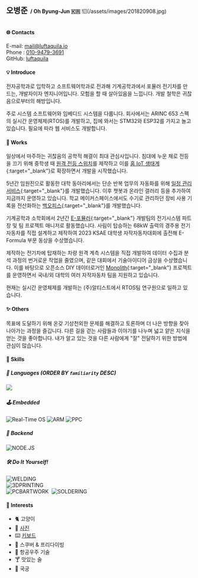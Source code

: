<h2 style="display: inline-block">오병준</h2>
<h4 style="display: inline-block">&nbsp;/ Oh Byung-Jun <span style='font-family: "Twemoji Country Flags"'>🇰🇷</span></h4>
![](/assets/images/201820908.jpg)

#### 🌐 Contacts
<i class='fas fa-envelope'></i> E-mail: <a href="mailto:mail@luftaquila.io">mail@luftaquila.io</a>  
<i class='fas fa-phone-alt'></i> Phone : <a href="tel:01094793691">010-9479-3691</a>  
<i class='fab fa-github'></i> GitHub: <a href="https://github.com/luftaquila">luftaquila</a>

#### 💡 Introduce
전자공학과로 입학하고 소프트웨어학과로 전과해 기계공학과에서 포뮬러 전기차를 만드는, 개발자이자 엔지니어입니다. 모험을 할 때 살아있음을 느낍니다. 개발 철학은 귀찮음으로부터의 해방입니다.

주로 시스템 소프트웨어와 임베디드 시스템을 다룹니다. 회사에서는 ARINC 653 스펙의 실시간 운영체제(RTOS)를 개발하고, 집에 와서는 STM32와 ESP32를 가지고 놀고 있습니다. 필요에 따라 웹 서비스도 개발합니다.

#### 🧭 Works
일상에서 마주하는 귀찮음의 공학적 해결이 최대 관심사입니다. 침대에 누운 채로 전등을 끄기 위해 중학생 때 [원격 전등 스위치](https://luftaquila.io/blog/diy/esp12-iot-switch/)를 제작하고 이를 [홈 IoT 생태계](https://luftaquila.io/works/iot/){:target="_blank"}로 확장하면서 개발을 시작했습니다.

5년간 임원진으로 활동한 대학 동아리에서는 단순 반복 업무의 자동화를 위해 [일정 관리 서비스](https://luftaquila.io/works/ajoumeow/){:target="_blank"}를 개발했습니다. 이후 챗봇과 온라인 갤러리 등을 추가하여 지금까지 운영하고 있습니다. 학교 메이커스페이스에서도 수기로 관리하던 장비 사용 기록을 전산화하는 [백오피스](https://luftaquila.io/works/ajoumaker/){:target="_blank"}를 개발했습니다.

기계공학과 소학회에서 2년간 [E-포뮬러](https://luftaquila.io/blog/e-formula/introduction/){:target="_blank"} 개발팀의 전기시스템 파트장 및 팀 프로젝트 매니저로 활동했습니다. 사림이 탑승하는 68kW 출력의 경주용 전기자동차를 직접 설계하고 제작하여 2023 KSAE 대학생 자작자동차대회에 출전해 E-Formula 부문 동상을 수상했습니다.

제작하는 전기차에 탑재하는 차량 원격 계측 시스템을 직접 개발하여 데이터 수집과 분석 과정의 번거로운 작업을 줄였으며, 같은 대회에서 기술아이디어 금상을 수상했습니다. 이를 바탕으로 오픈소스 DIY 데이터로거인 [Monolith](https://github.com/luftaquila/monolith/){:target="_blank"} 프로젝트를 운영하면서 국내/외 대학의 여러 자작자동차 팀을 지원하고 있습니다.

현재는 실시간 운영체제를 개발하는 (주)알티스트에서 RTOS팀 연구원으로 일하고 있습니다.

#### ✨ Others
목표에 도달하기 위해 온갖 기상천외한 문제를 해결하고 토론하며 더 나은 방향을 찾아 나아가는 과정을 즐깁니다. 다른 길을 걷는 사람들과 이야기를 나누며 넓고 얕은 지식을 얻는 것을 좋아합니다. 내가 알고 있는 것을 다른 사람에게 "잘" 전달하기 위한 방법에 관심이 많습니다.

#### 🚀 Skills
##### 📖 Languages (ORDER BY `familiarity` DESC)
<!-- ![C](https://img.shields.io/badge/C-00599C?style=for-the-badge&logo=c&logoColor=white) -->
<!-- ![JAVASCRIPT](https://img.shields.io/badge/JavaScript-323330?style=for-the-badge&logo=javascript&logoColor=F7DF1E) -->
<!-- ![PYTHON](https://img.shields.io/badge/Python-3776AB?style=for-the-badge&logo=python&logoColor=white) -->
<img src="https://github-readme-stats.vercel.app/api/wakatime?username=luftaquila&layout=compact&theme=vue&hide_title=true&custom_title=Languages%20by%20working%20time&langs_count=8&hide=html,vim%20script,css,autohotkey,json,text,other,cmake,restructuredtext,git%20config,gosu,batchfile,ini,ld,yaml,objective-c,makefile,sh,xml,gitignore,csv,conf,scss,zsh,messages,tmux,cson,less,systemd,diff,fstab,php,ca65%assembler,gitrebase,gitconfig,java,c%2b%2b,arduino,openscad,gdscript,gdscript3,git">

##### 🕹️ Embedded
![Real-Time OS](https://img.shields.io/badge/Real%20Time%20OS-556472?style=for-the-badge&logo=figshare&logoColor=white)
![ARM](https://img.shields.io/badge/arm-0091BD?style=for-the-badge&logo=arm&logoColor=white)
![PPC](https://img.shields.io/badge/ppc-FF7328?style=for-the-badge&logo=power-automate&logoColor=white)

##### 📡 Backend
![NODE.JS](https://img.shields.io/badge/Node.js-339933?style=for-the-badge&logo=nodedotjs&logoColor=white)

##### 🛠️ Do It Yourself!
![WELDING](https://img.shields.io/badge/TIG%20&%20ARC%20WELDING-324FFF?style=for-the-badge&logo=Lit&logoColor=white)<br>
![3DPRINTING](https://img.shields.io/badge/3D%20MODELING%20&%20PRINTING-E7352C?style=for-the-badge&logo=Blueprint&logoColor=white)<br>
![PCBARTWORK](https://img.shields.io/badge/PCB%20ARTWORK-006600?style=for-the-badge&logo=Archicad&logoColor=white)&nbsp;
![SOLDERING](https://img.shields.io/badge/SOLDERING-556472?style=for-the-badge&logo=Openlayers&logoColor=white)



#### 🌠 Interests
- 🐈 고양이
- 📸 [사진](https://luftaquila.io/photos/)
- ⌨️  [키보드](https://luftaquila.io/keyboard/)
- 🤿 스쿠버 & 프리다이빙
- 🚀 항공우주 기술
- 🍸 맛있는 술
- 🏹 국궁

<!--
{% for item in site.data.interests %}
<p
  class="inline-block rounded-full text-white {{item.color}} duration-300 text-sm font-bold mr-1 md:mr-2 mb-2 px-2 py-1 opacity-90 hover:opacity-100"
  data-sal="slide-up"
  data-sal-duration="{{site.data.settings.data-sal-duration}}"
  style='margin-right: 0.5rem'
>
  &nbsp;{{item.interest}}&nbsp;
</p>
{% endfor %}
-->

<style>
  #-contacts {
    padding-top: .75rem!important;
  }
  .page h4 {
    padding-top: 2rem!important;
  }
  .page h5 {
    padding-top: 0px;
    margin-bottom: 0px;
  }

  @font-face {
    font-family: 'Twemoji Country Flags';
    unicode-range: U+1F1E6-1F1FF, U+1F3F4, U+E0062-E0063, U+E0065, U+E0067, U+E006C, U+E006E, U+E0073-E0074, U+E0077, U+E007F;
    src: url('https://cdn.jsdelivr.net/npm/country-flag-emoji-polyfill@0.1/dist/TwemojiCountryFlags.woff2') format('woff2');
    }
</style>
